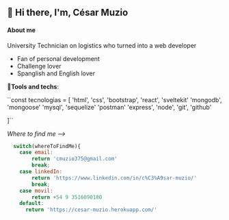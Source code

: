 ## 👋 Hi there, I'm, César Muzio

#### About me

University Technician on logistics who turned into a web developer
* Fan of personal development
* Challenge lover
* Spanglish and English lover


**:wrench:Tools and techs**:

``const tecnologias = [
  'html', 
  'css', 
  'bootstrap', 
  'react',
  'sveltekit'
  'mongodb',
  'mongoose'
  'mysql',
  'sequelize'
  'postman'
  'express', 
  'node', 
  'git', 
  'github'
  
  ]``

*Where to find me -->*

```javascript
  switch(whereToFindMe){
    case email:
        return 'cmuzio375@gmail.com'
        break;
    case linkedIn:
        return 'https://www.linkedin.com/in/c%C3%A9sar-muzio/'
        break;
    case movil:
        return +54 9 3516090180
    default:
      return 'https://cesar-muzio.herokuapp.com/'

```

<!---
cesarpo777/cesarpo777 is a ✨ special ✨ repository because its `README.md` (this file) appears on your GitHub profile.
You can click the Preview link to take a look at your changes.
--->
